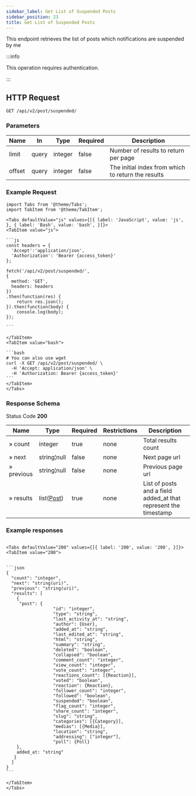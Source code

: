 ```yaml
---
sidebar_label: Get List of Suspended Posts
sidebar_position: 23
title: Get List of Suspended Posts
---
```


This endpoint retrieves the list of posts which notifications are suspended by me

:::info

This operation requires authentication.

:::

## HTTP Request

`GET /api/v2/post/suspended/`

### Parameters

|Name|In|Type|Required|Description|
|---|---|---|---|---|
|limit|query|integer|false|Number of results to return per page|
|offset|query|integer|false|The initial index from which to return the results|

### Example Request

````mdx-code-block
import Tabs from '@theme/Tabs';
import TabItem from '@theme/TabItem';

<Tabs defaultValue="js" values={[{ label: 'JavaScript', value: 'js', }, { label: 'Bash', value: 'bash', }]}>
<TabItem value="js">

```js
const headers = {
  'Accept':'application/json',
  'Authorization': 'Bearer {access_token}'
};

fetch('/api/v2/post/suspended/',
{
  method: 'GET',
  headers: headers
})
.then(function(res) {
    return res.json();
}).then(function(body) {
    console.log(body);
});

```

</TabItem>
<TabItem value="bash">

```bash
# You can also use wget
curl -X GET /api/v2/post/suspended/ \
  -H 'Accept: application/json' \
  -H 'Authorization: Bearer {access_token}'
```
</TabItem>
</Tabs>
````

### Response Schema

Status Code **200**

|Name|Type|Required|Restrictions|Description|
|---|---|---|---|--------------------------------------------------------------------|
|» count|integer|true|none|Total results count|
|» next|string¦null|false|none|Next page url|
|» previous|string¦null|false|none|Previous page url|
|» results|list([Post](/docs/apireference/v2/schemas/post))|true|none|List of posts and a field added_at that represent the timestamp|

### Example responses


````mdx-code-block

<Tabs defaultValue="200" values={[{ label: '200', value: '200', }]}>
<TabItem value="200">


```json
{
  "count": "integer",
  "next": "string(uri)",
  "previous": "string(uri)",
  "results": [
    {
     "post": {    
                  "id": "integer",
                  "type": "string",
                  "last_activity_at": "string",
                  "author": {User},
                  "added_at": "string",
                  "last_edited_at": "string",
                  "html": "string",
                  "summary": "string",
                  "deleted": "boolean",
                  "collapsed": "boolean",
                  "comment_count": "integer",
                  "view_count": "integer",
                  "vote_count": "integer",
                  "reactions_count": [{Reaction}],
                  "voted": "boolean",
                  "reaction": {Reaction},
                  "follower_count": "integer",
                  "followed": "boolean",
                  "suspended": "boolean",
                  "flag_count": "integer",
                  "share_count": "integer",
                  "slug": "string",
                  "categories": [{Category}],
                  "medias": [{Media}],
                  "location": "string",
                  "addressing": ["integer"],
                  "poll": {Poll}
    },
    added_at: "string"
   }
  ]
}
```

</TabItem>
</Tabs>
````




